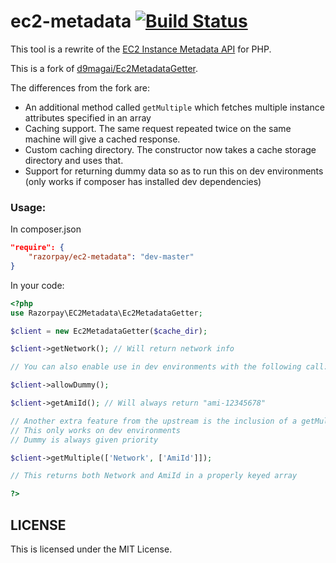 ec2-metadata [![Build Status](https://travis-ci.org/razorpay/ec2-metadata.svg?branch=master)](https://travis-ci.org/razorpay/ec2-metadata)
================

This tool is a rewrite of the [EC2 Instance Metadata API](http://aws.amazon.com/code/1825) for PHP.

This is a fork of [d9magai/Ec2MetadataGetter](https://github.com/d9magai/Ec2MetadataGetter).

The differences from the fork are:

- An additional method called `getMultiple` which fetches multiple instance attributes specified in an array
- Caching support. The same request repeated twice on the same machine will give a cached response.
- Custom caching directory. The constructor now takes a cache storage directory and uses that.
- Support for returning dummy data so as to run this on dev environments (only works if composer has installed dev dependencies)

### Usage:

In composer.json

```json
"require": {
	"razorpay/ec2-metadata": "dev-master"
}
```

In your code:

```php
<?php
use Razorpay\EC2Metadata\Ec2MetadataGetter;

$client = new Ec2MetadataGetter($cache_dir);

$client->getNetwork(); // Will return network info

// You can also enable use in dev environments with the following call:

$client->allowDummy();

$client->getAmiId(); // Will always return "ami-12345678"

// Another extra feature from the upstream is the inclusion of a getMultiple method:
// This only works on dev environments
// Dummy is always given priority

$client->getMultiple(['Network', ['AmiId']]);

// This returns both Network and AmiId in a properly keyed array

?>
```

## LICENSE

This is licensed under the MIT License.
